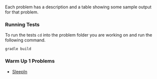 Each problem has a description and a table showing some sample output for that problem.

### Running Tests

To run the tests `cd` into the problem folder you are working on and run the following command.
```
gradle build
```


### Warm Up 1 Problems

- [SleepIn](/warmup-1/sleep-in/README.md)
